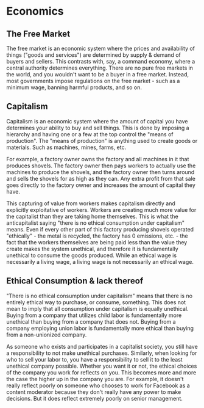 # Economics

## The Free Market

The free market is an economic system where the prices and availability of things ("goods and services") are determined by supply & demand of buyers and sellers. This contrasts with, say, a command economy, where a central authority determines everything. There are no pure free markets in the world, and you wouldn't want to be a buyer in a free market. Instead, most governments impose regulations on the free market - such as a minimum wage, banning harmful products, and so on.

## Capitalism

Capitalism is an economic system where the amount of capital you have determines your ability to buy and sell things. This is done by imposing a hierarchy and having one or a few at the top control the "means of production". The "means of production" is anything used to create goods or materials. Such as machines, mines, farms, etc.

For example, a factory owner owns the factory and all machines in it that produces shovels. The factory owner then pays workers to actually use the machines to produce the shovels, and the factory owner then turns around and sells the shovels for as high as they can. Any extra profit from that sale goes directly to the factory owner and increases the amount of capital they have.

This capturing of value from workers makes capitalism directly and explicitly exploitative of workers. Workers are creating much more value for the capitalist than they are taking home themselves. This is what the anticapitalist saying "there is no ethical consumption under capitalism" means. Even if every other part of this factory producing shovels operated "ethically" - the metal is recycled, the factory has 0 emissions, etc. - the fact that the workers themselves are being paid less than the value they create makes the system unethical, and therefore it is fundamentally unethical to consume the goods produced. While an ethical wage is necessarily a living wage, a living wage is not necessarily an ethical wage.

## Ethical Consumption & lack thereof

"There is no ethical consumption under capitalism" means that there is no entirely ethical way to purchase, or consume, something. This does not mean to imply that all consumption under capitalism is equally unethical. Buying from a company that utilizes child labor is fundamentally more unethical than buying from a company that does not. Buying from a company employing union labor is fundamentally more ethical than buying from a non-unionized company.

As someone who exists and participates in a capitalist society, you still have a responsibility to not make unethical purchases. Similarly, when looking for who to sell your labor to, you have a responsibility to sell it to the least unethical company possible. Whether you want it or not, the ethical choices of the company you work for reflects on you. This becomes more and more the case the higher up in the company you are. For example, it doesn't really reflect poorly on someone who chooses to work for Facebook as a content moderator because they don't really have any power to make decisions. But it does reflect extremely poorly on senior management.